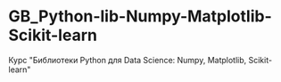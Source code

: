 # GB_Python-lib-Numpy-Matplotlib-Scikit-learn
Курс "Библиотеки Python для Data Science: Numpy, Matplotlib, Scikit-learn"
